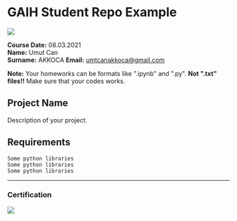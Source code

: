 # GAIH Student Repo Example
![](img/newlogo.png)

**Course Date:** 08.03.2021  
**Name:** Umut Can  
**Surname:** AKKOCA
**Email:** umtcanakkoca@gmail.com  

**Note:** Your homeworks can be formats like ".ipynb" and ".py". **Not ".txt" files!!** Make sure that your codes works.  

## Project Name
Description of your project.

## Requirements
```
Some python libraries
Some python libraries
Some python libraries
```
---

### Certification
![](img/TopLearnerCertificate.png)

